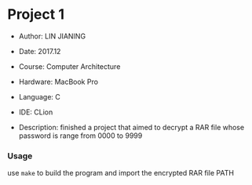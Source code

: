 # Project 1

- Author: LIN JIANING

- Date: 2017.12

- Course: Computer Architecture

- Hardware: MacBook Pro 

- Language: C

- IDE: CLion

- Description: finished a project that aimed to decrypt a RAR file whose password is range from 0000 to 9999

### Usage

use `make` to build the program and import the encrypted RAR file PATH